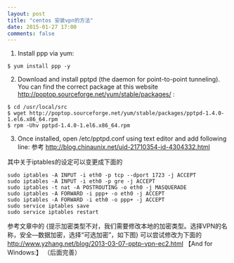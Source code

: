 ```yaml
---
layout: post
title: "centos 安装vpn的方法"
date: 2015-01-27 17:00
comments: false
---
```


1. Install ppp via yum:

```
$ yum install ppp -y
```

2. Download and install pptpd (the daemon for point-to-point tunneling). You can find the correct package at this website http://poptop.sourceforge.net/yum/stable/packages/ :

```
$ cd /usr/local/src
$ wget http://poptop.sourceforge.net/yum/stable/packages/pptpd-1.4.0-1.el6.x86_64.rpm
$ rpm -Uhv pptpd-1.4.0-1.el6.x86_64.rpm
```

3. Once installed, open /etc/pptpd.conf using text editor and add following line:
参考  http://blog.chinaunix.net/uid-21710354-id-4304332.html

其中关于iptables的设定可以变更成下面的

```
sudo iptables -A INPUT -i eth0 -p tcp --dport 1723 -j ACCEPT
sudo iptables -A INPUT -i eth0 -p gre -j ACCEPT
sudo iptables -t nat -A POSTROUTING -o eth0 -j MASQUERADE
sudo iptables -A FORWARD -i ppp+ -o eth0 -j ACCEPT
sudo iptables -A FORWARD -i eth0 -o ppp+ -j ACCEPT
sudo service iptables save
sudo service iptables restart
```

参考文章中的 {提示加密类型不对，我们需要修改本地的加密类型。选择VPN的名称，安全—数据加密，选择“可选加密”，如下图}
可以尝试修改为下面的
http://www.yzhang.net/blog/2013-03-07-pptp-vpn-ec2.html 【And for Windows:】  （后面完善）